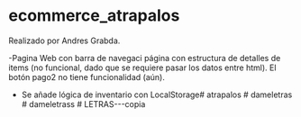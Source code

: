 ﻿# ecommerce_atrapalos

Realizado por Andres Grabda.

-Pagina Web con barra de navegaci página con estructura de detalles de items (no funcional, dado que se requiere pasar los datos entre html). El botón pago2 no tiene funcionalidad (aún).

- Se añade lógica de inventario con LocalStorage#   a t r a p a l o s 
   
   #   d a m e l e t r a s 
   
   
#   d a m e l e t r a s s  
 #   L E T R A S - - - c o p i a  
 